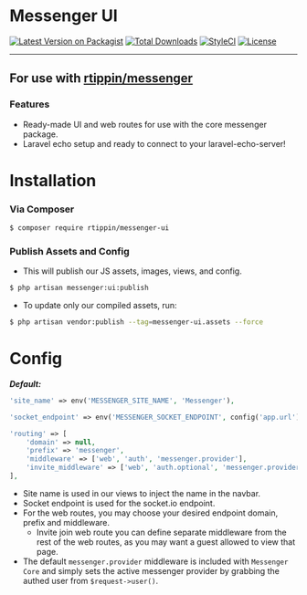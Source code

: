 # Messenger UI

[![Latest Version on Packagist][ico-version]][link-packagist]
[![Total Downloads][ico-downloads]][link-downloads]
[![StyleCI][ico-styleci]][link-styleci]
[![License][ico-license]][link-license]

---

## For use with [rtippin/messenger][link-messenger]

### Features
- Ready-made UI and web routes for use with the core messenger package.
- Laravel echo setup and ready to connect to your laravel-echo-server!

# Installation

### Via Composer

``` bash
$ composer require rtippin/messenger-ui
```

### Publish Assets and Config
- This will publish our JS assets, images, views, and config.
```bash
$ php artisan messenger:ui:publish
```
- To update only our compiled assets, run:
```bash
$ php artisan vendor:publish --tag=messenger-ui.assets --force
```

# Config

***Default:***

```php
'site_name' => env('MESSENGER_SITE_NAME', 'Messenger'),

'socket_endpoint' => env('MESSENGER_SOCKET_ENDPOINT', config('app.url')),

'routing' => [
    'domain' => null,
    'prefix' => 'messenger',
    'middleware' => ['web', 'auth', 'messenger.provider'],
    'invite_middleware' => ['web', 'auth.optional', 'messenger.provider'],
],
```
- Site name is used in our views to inject the name in the navbar.
- Socket endpoint is used for the socket.io endpoint.
- For the web routes, you may choose your desired endpoint domain, prefix and middleware.
  - Invite join web route you can define separate middleware from the rest of the web routes, as you may want a guest allowed to view that page.
- The default `messenger.provider` middleware is included with `Messenger Core` and simply sets the active messenger provider by grabbing the authed user from `$request->user()`.


[link-messenger]: https://github.com/RTippin/messenger
[link-author]: https://github.com/rtippin
[ico-version]: https://img.shields.io/packagist/v/rtippin/messenger-ui.svg?style=plastic&cacheSeconds=3600
[ico-downloads]: https://img.shields.io/packagist/dt/rtippin/messenger-ui.svg?style=plastic&cacheSeconds=3600
[ico-styleci]: https://styleci.io/repos/379743201/shield?style=plastic&cacheSeconds=3600
[ico-license]: https://img.shields.io/github/license/RTippin/messenger-ui?style=plastic
[link-packagist]: https://packagist.org/packages/rtippin/messenger-ui
[link-downloads]: https://packagist.org/packages/rtippin/messenger-ui
[link-license]: https://packagist.org/packages/rtippin/messenger-ui
[link-styleci]: https://styleci.io/repos/379743201
